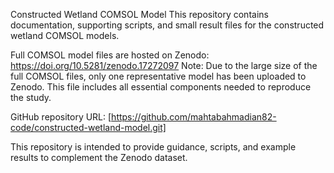 Constructed Wetland COMSOL Model
This repository contains documentation, supporting scripts, and small result files for the constructed wetland COMSOL models.

Full COMSOL model files are hosted on Zenodo: https://doi.org/10.5281/zenodo.17272097
Note: Due to the large size of the full COMSOL files, only one representative model has been uploaded to Zenodo. This file includes all essential components needed to reproduce the study.

GitHub repository URL: [https://github.com/mahtabahmadian82-code/constructed-wetland-model.git]

This repository is intended to provide guidance, scripts, and example results to complement the Zenodo dataset.
